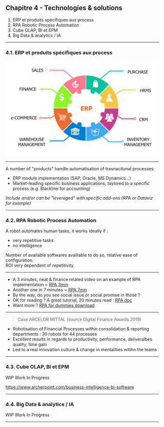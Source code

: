 ## Chapitre 4 - Technologies & solutions

1. ERP et produits spécifiques aux process
2. RPA Robotic Process Automation 
3. Cube OLAP, BI et EPM
4. Big Data & analytics / IA  

----

### 4.1. ERP et produits spécifiques aux process    
<img src="images/erp3.png" style="background:none; border:none; box-shadow:none;"/>     

----

A number of "products" handle automatisation of trasnacitonal processes:
- ERP module implementation (SAP, Oracle, MS Dynamics…)
- Market-leading specific business applications, taylored to a specific process (e.g. Blackline for accounting)    

*Include and/or can be "leveraged" with specific add-ons (RPA or Dataviz for example)*

----

### 4.2. RPA Robotic Process Automation

A robot automates human tasks, it works ideally if : 
- very repetitive tasks
- no intelligence

Number of available softwares availlable to do so, relative ease of configuration.     
ROI very dependent of repetitivity.

----

- A 3 minutes, neat & finance related video on an example of RPA implementation = [RPA 3min](https://youtu.be/xW95yb6J1eU)
- Another one in 7 minutes = [RPA 7min](https://youtu.be/loOR-nz9DGY)
- By the way, do you see social issue or social promise in those ?
- OK for reading ? A great tutorial, 20 minutes read : [RPA doc](https://www.guru99.com/robotic-process-automation-tutorial.html)
- Want more ? [RPA for dummies download](https://www.nice.com/websites/rpa/assets/robotic_process_automation_for_dummies.pdf)

----

> Case ARCELOR MITTAL (source Digital Finance Awards 2019)   

- Robotisation of Financial Processes within consolidation & reporting departments : 30 robots for 44 processes
- Excellent results in regards to productivity, performance, deliveralbes quality, time gain
- Led to a real innovation culture & change in mentalities witihn the teams

----

### 4.3. Cube OLAP, BI et EPM

WIP Work In Progress 

https://www.archerpoint.com/business-intelligence-bi-software

----

### 4.4. Big Data & analytics / IA 

WIP Work In Progress 

----

